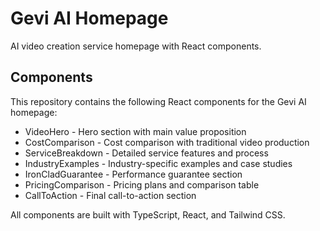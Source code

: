 # Gevi AI Homepage

AI video creation service homepage with React components.

## Components

This repository contains the following React components for the Gevi AI homepage:

- VideoHero - Hero section with main value proposition
- CostComparison - Cost comparison with traditional video production
- ServiceBreakdown - Detailed service features and process
- IndustryExamples - Industry-specific examples and case studies
- IronCladGuarantee - Performance guarantee section
- PricingComparison - Pricing plans and comparison table
- CallToAction - Final call-to-action section

All components are built with TypeScript, React, and Tailwind CSS.
